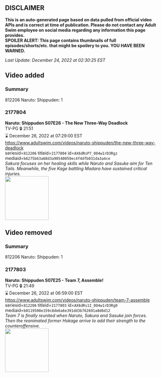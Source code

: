 ## DISCLAIMER
**This is an auto-generated page based on data pulled from official video APIs and is correct at time of publication. Please do not contact any Adult Swim employee on social media regarding any information this page provides.**  
**SPOILER ALERT: This page contains thumbnails of full episodes/shorts/etc. that might be spoilery to you. YOU HAVE BEEN WARNED.**  

_Last Update: December 24, 2022 at 02:30:25 EST_
## Video added
### Summary
812206 Naruto: Shippuden: 1  
### 2177804
**Naruto: Shippuden S07E26 - The New Three-Way Deadlock**  
TV-PG 🔒 21:51  
⌛ December 26, 2022 at 07:29:00 EST  
https://www.adultswim.com/videos/naruto-shippuden/the-new-three-way-deadlock  
seriesid=`812206` titleid=`2177804` id=`AX6dRsP7_0O4w1rD3Rgz` mediaid=`b6275b63a68d3a90540059ec4f4dfb031da3a4ce`  
_Sakura focuses on her healing skills while Naruto and Sasuke aim for Ten Tails. Meanwhile, the five Kage battling Madara have sustained critical injuries._  
<a href="https://media.cdn.adultswim.com/uploads/20220127/thumbnails/2_221271553532-NarutoShippuden_374_TheNewThreeWayDeadlock.png"><img src="https://media.cdn.adultswim.com/uploads/20220127/thumbnails/2_221271553532-NarutoShippuden_374_TheNewThreeWayDeadlock.png" height="144px" /></a>
## Video removed
### Summary
812206 Naruto: Shippuden: 1  
### 2177803
**Naruto: Shippuden S07E25 - Team 7, Assemble!**  
TV-PG 🔒 21:49  
⌛ December 26, 2022 at 06:59:00 EST  
https://www.adultswim.com/videos/naruto-shippuden/team-7-assemble  
seriesid=`812206` titleid=`2177803` id=`AX6dRs1I_0O4w1rD3Rg0` mediaid=`b0119500e159c8de6a6e391dd3b762691a8d6d12`  
_Team 7 is finally reunited when Naruto, Sakura and Sasuke join forces. Then the reanimated former Hokage arrive to add their strength to the counteroffensive._  
<a href="https://media.cdn.adultswim.com/uploads/20220127/thumbnails/2_221271552397-NarutoShippuden_373_Team7Assemble.png"><img src="https://media.cdn.adultswim.com/uploads/20220127/thumbnails/2_221271552397-NarutoShippuden_373_Team7Assemble.png" height="144px" /></a>
